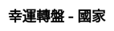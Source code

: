 ---
title: 幸運轉盤 - 國家
layout: lucky_wheel/lucky_wheel_general
description: 去哪度假旅遊呢，讓幸運轉盤替你選個地方.
js: ["js/game/lucky_wheel/lucky_wheel_general.js"]
css: ["css/game/lucky_wheel/lucky_wheel.css"]
---